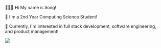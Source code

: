 👩🏻‍💻 Hi My name is Song!

🏫 I'm a 2nd Year Computing Science Student! 

👾 Currently, I'm interested in full stack development, software engineering, and product management!

 <img src="https://github-readme-stats-navy-kappa-31.vercel.app/api?username=anuraghazra&show_icons=true" />
